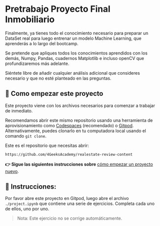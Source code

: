 <!--hide-->
# Pretrabajo Proyecto Final Inmobiliario
<!--endhide-->

Finalmente, ya tienes todo el conocimiento necesario para preparar un DataSet real para luego entrenar un modelo Machine Learning, que aprenderás a lo largo del bootcamp. 

Se pretende que apliques todos los conocimientos aprendidos con los demás, Numpy, Pandas, cuadernos Matplotlib e incluso openCV que profundizaremos más adelante.

Siéntete libre de añadir cualquier análisis adicional que consideres necesario y que no esté planteado en las preguntas.

## 🌱  Como empezar este proyecto

Este proyecto viene con los archivos necesarios para comenzar a trabajar de inmediato.

Recomendamos abrir este mismo repositorio usando una herramienta de aprovisionamiento como [Codespaces](https://4geeks.com/lesson/what-is-github-codespaces) (recomendado) o [Gitpod](https://4geeks.com/es/lesson/como-utilizar-gitpod). Alternativamente, puedes clonarlo en tu computadora local usando el comando `git clone`.

Este es el repositorio que necesitas abrir:

```txt
https://github.com/4GeeksAcademy/realestate-review-content
```

**👉 Sigue las siguientes instrucciones sobre** [cómo empezar un proyecto nuevo](https://4geeks.com/es/lesson/como-comenzar-un-proyecto-de-codificacion).


## 📝 Instrucciones:

Por favor abre este proyecto en Gitpod, luego abre el archivo `./project.ipynb` que contiene una serie de ejercicios. Completa cada uno de ellos, uno por uno.

> Nota: Este ejercicio no se corrige automáticamente. 
